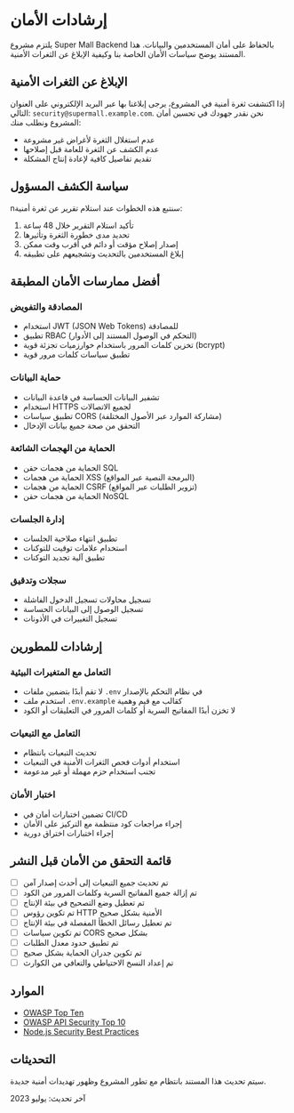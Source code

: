 # إرشادات الأمان

يلتزم مشروع Super Mall Backend بالحفاظ على أمان المستخدمين والبيانات. هذا المستند يوضح سياسات الأمان الخاصة بنا وكيفية الإبلاغ عن الثغرات الأمنية.

## الإبلاغ عن الثغرات الأمنية

إذا اكتشفت ثغرة أمنية في المشروع، يرجى إبلاغنا بها عبر البريد الإلكتروني على العنوان التالي: `security@supermall.example.com`. نحن نقدر جهودك في تحسين أمان المشروع ونطلب منك:

- عدم استغلال الثغرة لأغراض غير مشروعة
- عدم الكشف عن الثغرة للعامة قبل إصلاحها
- تقديم تفاصيل كافية لإعادة إنتاج المشكلة

## سياسة الكشف المسؤول

nسنتبع هذه الخطوات عند استلام تقرير عن ثغرة أمنية:

1. تأكيد استلام التقرير خلال 48 ساعة
2. تحديد مدى خطورة الثغرة وتأثيرها
3. إصدار إصلاح مؤقت أو دائم في أقرب وقت ممكن
4. إبلاغ المستخدمين بالتحديث وتشجيعهم على تطبيقه

## أفضل ممارسات الأمان المطبقة

### المصادقة والتفويض

- استخدام JWT (JSON Web Tokens) للمصادقة
- تطبيق RBAC (التحكم في الوصول المستند إلى الأدوار)
- تخزين كلمات المرور باستخدام خوارزميات تجزئة قوية (bcrypt)
- تطبيق سياسات كلمات مرور قوية

### حماية البيانات

- تشفير البيانات الحساسة في قاعدة البيانات
- استخدام HTTPS لجميع الاتصالات
- تطبيق سياسات CORS (مشاركة الموارد عبر الأصول المختلفة)
- التحقق من صحة جميع بيانات الإدخال

### الحماية من الهجمات الشائعة

- الحماية من هجمات حقن SQL
- الحماية من هجمات XSS (البرمجة النصية عبر المواقع)
- الحماية من هجمات CSRF (تزوير الطلبات عبر المواقع)
- الحماية من هجمات حقن NoSQL

### إدارة الجلسات

- تطبيق انتهاء صلاحية الجلسات
- استخدام علامات توقيت للتوكنات
- تطبيق آلية تجديد التوكنات

### سجلات وتدقيق

- تسجيل محاولات تسجيل الدخول الفاشلة
- تسجيل الوصول إلى البيانات الحساسة
- تسجيل التغييرات في الأذونات

## إرشادات للمطورين

### التعامل مع المتغيرات البيئية

- لا تقم أبدًا بتضمين ملفات `.env` في نظام التحكم بالإصدار
- استخدم ملف `.env.example` كقالب مع قيم وهمية
- لا تخزن أبدًا المفاتيح السرية أو كلمات المرور في التعليقات أو الكود

### التعامل مع التبعيات

- تحديث التبعيات بانتظام
- استخدام أدوات فحص الثغرات الأمنية في التبعيات
- تجنب استخدام حزم مهملة أو غير مدعومة

### اختبار الأمان

- تضمين اختبارات أمان في CI/CD
- إجراء مراجعات كود منتظمة مع التركيز على الأمان
- إجراء اختبارات اختراق دورية

## قائمة التحقق من الأمان قبل النشر

- [ ] تم تحديث جميع التبعيات إلى أحدث إصدار آمن
- [ ] تم إزالة جميع المفاتيح السرية وكلمات المرور من الكود
- [ ] تم تعطيل وضع التصحيح في بيئة الإنتاج
- [ ] تم تكوين رؤوس HTTP الأمنية بشكل صحيح
- [ ] تم تعطيل رسائل الخطأ المفصلة في بيئة الإنتاج
- [ ] تم تكوين سياسات CORS بشكل صحيح
- [ ] تم تطبيق حدود معدل الطلبات
- [ ] تم تكوين جدران الحماية بشكل صحيح
- [ ] تم إعداد النسخ الاحتياطي والتعافي من الكوارث

## الموارد

- [OWASP Top Ten](https://owasp.org/www-project-top-ten/)
- [OWASP API Security Top 10](https://owasp.org/www-project-api-security/)
- [Node.js Security Best Practices](https://nodejs.org/en/security/)

## التحديثات

سيتم تحديث هذا المستند بانتظام مع تطور المشروع وظهور تهديدات أمنية جديدة.

آخر تحديث: يوليو 2023